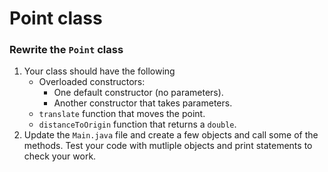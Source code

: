 # Point class
### Rewrite the `Point` class

1. Your class should have the following
    - Overloaded constructors:
      - One default constructor (no parameters).
      - Another constructor that takes parameters.
    - `translate` function that moves the point.
    - `distanceToOrigin` function that returns a `double`.
2. Update the `Main.java` file and create a few objects and call some of the methods. Test your code with mutliple objects and print statements to check your work.